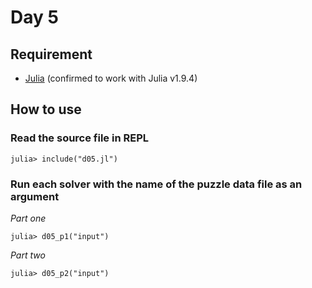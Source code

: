 # Day 5

## Requirement

* [Julia](https://julialang.org/) (confirmed to work with Julia v1.9.4)

## How to use

### Read the source file in REPL

```console
julia> include("d05.jl")
```

### Run each solver with the name of the puzzle data file as an argument

*Part one*

```console
julia> d05_p1("input")
```

*Part two*

```console
julia> d05_p2("input")
```
